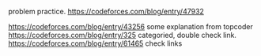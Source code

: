problem practice.
https://codeforces.com/blog/entry/47932 

https://codeforces.com/blog/entry/43256  some explanation from topcoder
https://codeforces.com/blog/entry/325  categoried, double check link.
https://codeforces.com/blog/entry/61465  check links